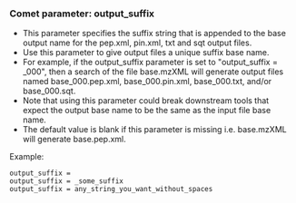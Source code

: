 ### Comet parameter: output_suffix

- This parameter specifies the suffix string that is appended to
the base output name for the pep.xml, pin.xml, txt and sqt output files.
- Use this parameter to give output files a unique suffix base name.
- For example, if the output_suffix parameter is set to
"output_suffix = \_000", then a search of the file base.mzXML
will generate output files named base_000.pep.xml, base_000.pin.xml,
base_000.txt, and/or base_000.sqt.
- Note that using this parameter could break downstream tools that
expect the output base name to be the same as the input file base name.
- The default value is blank if this parameter is missing i.e.
base.mzXML will generate base.pep.xml.

Example:
```
output_suffix =
output_suffix = _some_suffix
output_suffix = any_string_you_want_without_spaces
```
